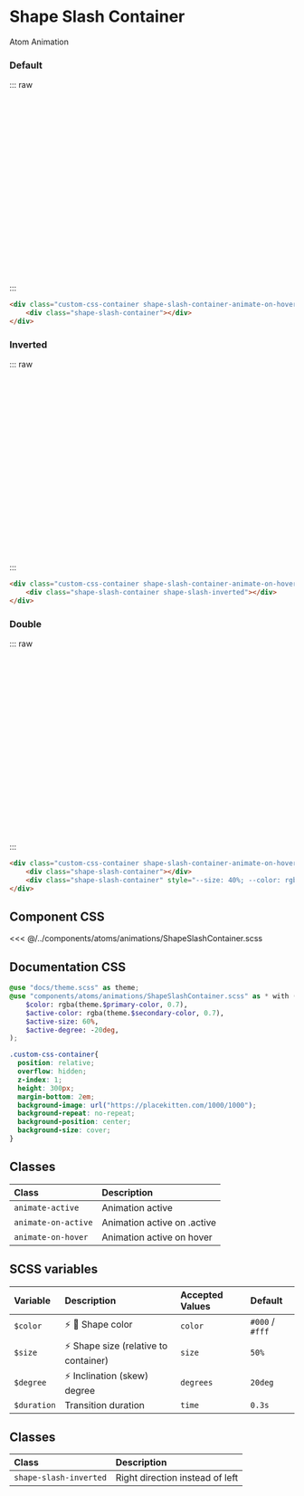 # Shape Slash Container
<Badge type="tip">Atom</Badge> <Badge type="info">Animation</Badge>

### Default
::: raw
<div class="dev-section without-restrictions">
    <div class="custom-css-container shape-slash-container-animate-on-hover">
        <div class="shape-slash-container"></div>
    </div>
</div>
:::

```html
<div class="custom-css-container shape-slash-container-animate-on-hover">
    <div class="shape-slash-container"></div>
</div>
```

### Inverted
::: raw
<div class="dev-section without-restrictions">
    <div class="custom-css-container shape-slash-container-animate-on-hover">
        <div class="shape-slash-container shape-slash-inverted"></div>
    </div>
</div>
:::

```html
<div class="custom-css-container shape-slash-container-animate-on-hover">
    <div class="shape-slash-container shape-slash-inverted"></div>
</div>
```

### Double
::: raw
<div class="dev-section without-restrictions">
    <div class="custom-css-container shape-slash-container-animate-on-hover">
        <div class="shape-slash-container"></div>
        <div class="shape-slash-container" style="--size: 40%; --color: rgba(255,0,255,0.7);"></div>
    </div>
</div>
:::

```html
<div class="custom-css-container shape-slash-container-animate-on-hover">
    <div class="shape-slash-container"></div>
    <div class="shape-slash-container" style="--size: 40%; --color: rgba(255,0,255,0.2);"></div>
</div>
```

## Component CSS

<<< @/../components/atoms/animations/ShapeSlashContainer.scss

## Documentation CSS

```scss
@use "docs/theme.scss" as theme;
@use "components/atoms/animations/ShapeSlashContainer.scss" as * with (
    $color: rgba(theme.$primary-color, 0.7),
    $active-color: rgba(theme.$secondary-color, 0.7),
    $active-size: 60%,
    $active-degree: -20deg,
);

.custom-css-container{
  position: relative;
  overflow: hidden;
  z-index: 1;
  height: 300px;
  margin-bottom: 2em;
  background-image: url("https://placekitten.com/1000/1000");
  background-repeat: no-repeat;
  background-position: center;
  background-size: cover;
}
```

## Classes

| Class                              | Description                                |
|:-----------------------------------|:-------------------------------------------|
| `animate-active`                   | Animation active                           |
| `animate-on-active`                | Animation active on .active                |
| `animate-on-hover`                 | Animation active on hover                  |

## SCSS variables

| Variable    | Description                                      | Accepted Values | Default         |
|:------------|:-------------------------------------------------|:----------------|:----------------|
| `$color`    | :zap: :first_quarter_moon_with_face: Shape color | `color`         | `#000` / `#fff` |
| `$size`     | :zap: Shape size (relative to container)         | `size`          | `50%`           |
| `$degree`   | :zap: Inclination (skew) degree                  | `degrees`       | `20deg`         |
| `$duration` | Transition duration                              | `time`          | `0.3s`          |

## Classes

| Class                     | Description                     |
|:--------------------------|:--------------------------------|
| `shape-slash-inverted`    | Right direction instead of left |

<style lang="scss">
@use "docs/theme.scss" as theme;
@use "components/atoms/animations/ShapeSlashContainer.scss" as * with (
    $color: rgba(theme.$primary-color, 0.7),
    $active-color: rgba(theme.$secondary-color, 0.7),
    $active-size: 60%,
    $active-degree: -20deg,
);

.custom-css-container{
  position: relative;
  overflow: hidden;
  z-index: 1;
  height: 300px;
  margin-bottom: 2em;
  background-image: url("https://placekitten.com/1000/1000");
  background-repeat: no-repeat;
  background-position: center;
  background-size: cover;
}
</style>